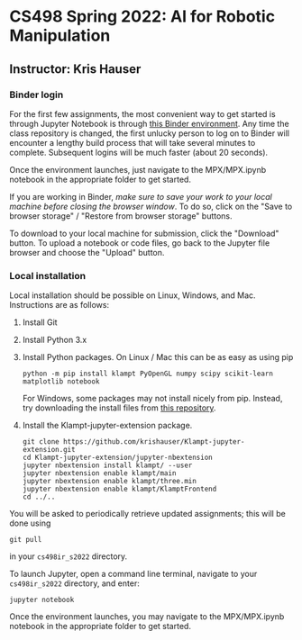 # CS498 Spring 2022: AI for Robotic Manipulation

## Instructor: Kris Hauser

### Binder login

For the first few assignments, the most convenient way to get started is through Jupyter Notebook is through [this Binder environment](https://mybinder.org/v2/gh/krishauser/cs498ir_s2022/binder). Any time the class repository is changed, the first unlucky person to log on to Binder will encounter a lengthy build process that will take several minutes to complete. Subsequent logins will be much faster (about 20 seconds).

Once the environment launches, just navigate to the MPX/MPX.ipynb notebook in the appropriate folder to get started.

If you are working in Binder, *make sure to save your work to your local machine before closing the browser window*.  To do so, click on the "Save to browser storage" / "Restore from browser storage" buttons.

To download to your local machine for submission, click the "Download" button. To upload a notebook or code files, go back to the Jupyter file browser and choose the "Upload" button.

### Local installation

Local installation should be possible on Linux, Windows, and Mac.  Instructions are as follows:

1.  Install Git
2.  Install Python 3.x
3.  Install Python packages. On Linux / Mac this can be as easy as using pip

    ```
    python -m pip install klampt PyOpenGL numpy scipy scikit-learn matplotlib notebook
    ````

    For Windows, some packages may not install nicely from pip. Instead, try downloading the install files from [this repository](https://www.lfd.uci.edu/~gohlke/pythonlibs/).
4.  Install the Klampt-jupyter-extension package.
    
    ```
    git clone https://github.com/krishauser/Klampt-jupyter-extension.git
    cd Klampt-jupyter-extension/jupyter-nbextension
    jupyter nbextension install klampt/ --user
    jupyter nbextension enable klampt/main 
    jupyter nbextension enable klampt/three.min 
    jupyter nbextension enable klampt/KlamptFrontend 
    cd ../..
    ```


You will be asked to periodically retrieve updated assignments; this will be done using

```
git pull
```

in your `cs498ir_s2022` directory.

To launch Jupyter, open a command line terminal, navigate to your `cs498ir_s2022` directory, and enter:

```
jupyter notebook
```

Once the environment launches, you may navigate to the MPX/MPX.ipynb notebook in the appropriate folder to get started.
